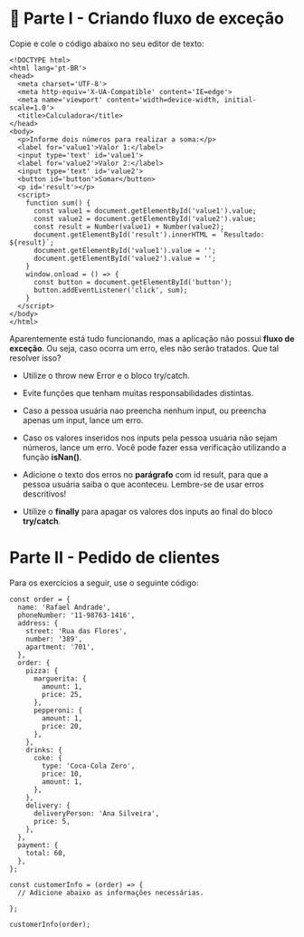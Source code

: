 # 🚀 Parte I - Criando fluxo de exceção

Copie e cole o código abaixo no seu editor de texto:
```
<!DOCTYPE html>
<html lang='pt-BR'>
<head>
  <meta charset='UTF-8'>
  <meta http-equiv='X-UA-Compatible' content='IE=edge'>
  <meta name='viewport' content='width=device-width, initial-scale=1.0'>
  <title>Calculadora</title>
</head>
<body>
  <p>Informe dois números para realizar a soma:</p>
  <label for='value1'>Valor 1:</label>
  <input type='text' id='value1'>
  <label for='value2'>Valor 2:</label>
  <input type='text' id='value2'>
  <button id='button'>Somar</button>
  <p id='result'></p>
  <script>
    function sum() {
      const value1 = document.getElementById('value1').value;
      const value2 = document.getElementById('value2').value;
      const result = Number(value1) + Number(value2);
      document.getElementById('result').innerHTML = `Resultado: ${result}`;
      document.getElementById('value1').value = '';
      document.getElementById('value2').value = '';
    }
    window.onload = () => {
      const button = document.getElementById('button');
      button.addEventListener('click', sum);
    }
  </script>
</body>
</html>
```

Aparentemente está tudo funcionando, mas a aplicação não possui **fluxo de exceção**. Ou seja, caso ocorra um erro, eles não serão tratados. Que tal resolver isso?

* Utilize o throw new Error e o bloco try/catch.

* Evite funções que tenham muitas responsabilidades distintas.

* Caso a pessoa usuária nao preencha nenhum input, ou preencha apenas um input, lance um erro.

* Caso os valores inseridos nos inputs pela pessoa usuária não sejam números, lance um erro. Você pode fazer essa verificação utilizando a função **isNan()**.

* Adicione o texto dos erros no **parágrafo** com id result, para que a pessoa usuária saiba o que aconteceu. Lembre-se de usar erros descritivos!

* Utilize o **finally** para apagar os valores dos inputs ao final do bloco **try/catch**.

# Parte II - Pedido de clientes

Para os exercícios a seguir, use o seguinte código:

```
const order = {
  name: 'Rafael Andrade',
  phoneNumber: '11-98763-1416',
  address: {
    street: 'Rua das Flores',
    number: '389',
    apartment: '701',
  },
  order: {
    pizza: {
      marguerita: {
        amount: 1,
        price: 25,
      },
      pepperoni: {
        amount: 1,
        price: 20,
      },
    },
    drinks: {
      coke: {
        type: 'Coca-Cola Zero',
        price: 10,
        amount: 1,
      },
    },
    delivery: {
      deliveryPerson: 'Ana Silveira',
      price: 5,
    },
  },
  payment: {
    total: 60,
  },
};

const customerInfo = (order) => {
  // Adicione abaixo as informações necessárias.

};

customerInfo(order);